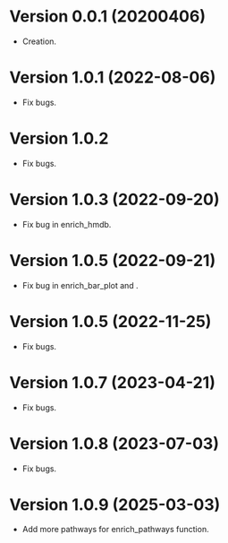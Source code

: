 # Version 0.0.1 (20200406)

* Creation.

# Version 1.0.1 (2022-08-06)

* Fix bugs.

# Version 1.0.2

* Fix bugs.

# Version 1.0.3 (2022-09-20)

* Fix bug in enrich_hmdb.

# Version 1.0.5 (2022-09-21)

* Fix bug in enrich_bar_plot and .

# Version 1.0.5 (2022-11-25)

* Fix bugs.

# Version 1.0.7 (2023-04-21)

* Fix bugs.

# Version 1.0.8 (2023-07-03)

* Fix bugs.

# Version 1.0.9 (2025-03-03)

* Add more pathways for enrich_pathways function.
